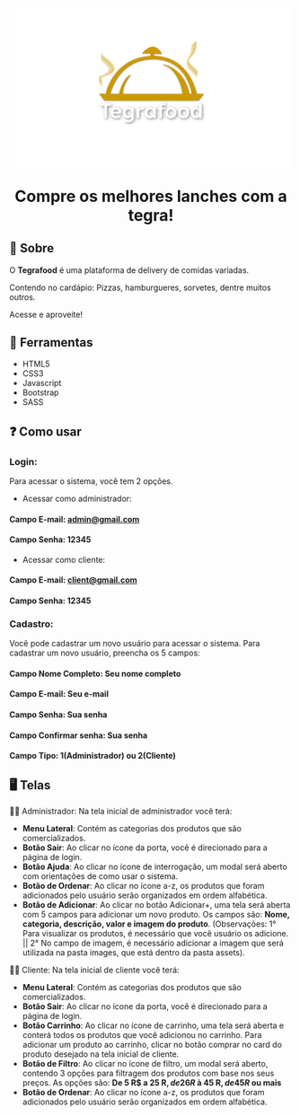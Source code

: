 <h1 align="center">
<img src="./front_end/assets/images/logo.png">
<p>Compre os melhores lanches com a tegra!</p>
</h1>

## 📙 Sobre

O **Tegrafood** é uma plataforma de delivery de comidas variadas.

Contendo no cardápio: Pizzas, hamburgueres, sorvetes, dentre muitos outros.

Acesse e aproveite!

## 🔨 Ferramentas

- HTML5
- CSS3
- Javascript
- Bootstrap
- SASS

## ❓ Como usar

### Login:

Para acessar o sistema, você tem 2 opções.

- Acessar como administrador:

#### Campo E-mail: admin@gmail.com

#### Campo Senha: 12345

- Acessar como cliente:

#### Campo E-mail: client@gmail.com

#### Campo Senha: 12345

### Cadastro:

Você pode cadastrar um novo usuário para acessar o sistema. Para cadastrar um novo usuário, preencha os 5 campos:
#### Campo Nome Completo: Seu nome completo
#### Campo E-mail: Seu e-mail
#### Campo Senha: Sua senha
#### Campo Confirmar senha: Sua senha
#### Campo Tipo: 1(Administrador) ou 2(Cliente)

## 🖥️ Telas

🧑📖 Administrador:
Na tela inicial de administrador você terá:

- **Menu Lateral**: Contém as categorias dos produtos que são comercializados.
- **Botão Sair**: Ao clicar no ícone da porta, você é direcionado para a página de login.
- **Botão Ajuda**: Ao clicar no ícone de interrogação, um modal será aberto com orientações de como usar o sistema.
- **Botão de Ordenar**: Ao clicar no ícone a-z, os produtos que foram adicionados pelo usuário serão organizados em ordem alfabética.
- **Botão de Adicionar**: Ao clicar no botão Adicionar+, uma tela será aberta com 5 campos para adicionar um novo produto. Os campos são: **Nome, categoria, descrição, valor e imagem do produto**. (Observações: 1° Para visualizar os produtos, é necessário que você usuário os adicione. ||
2° No campo de imagem, é necessário adicionar a imagem que será utilizada na pasta images, que está dentro da pasta assets).

🧑💵 Cliente:
Na tela inicial de cliente você terá:

- **Menu Lateral**: Contém as categorias dos produtos que são comercializados.
- **Botão Sair**: Ao clicar no ícone da porta, você é direcionado para a página de login.
- **Botão Carrinho**: Ao clicar no ícone de carrinho, uma tela será aberta e conterá todos os produtos que você adicionou no carrinho.
  Para adicionar um produto ao carrinho, clicar no botão comprar no card do produto desejado na tela inicial de cliente.
- **Botão de Filtro**: Ao clicar no ícone de filtro, um modal será aberto, contendo 3 opções para filtragem dos produtos com base nos seus preços. As opções são: **De 5 R$ a 25 R$, de 26 R$ à 45 R$, de 45 R$ ou mais**
- **Botão de Ordenar**: Ao clicar no ícone a-z, os produtos que foram adicionados pelo usuário serão organizados em ordem alfabética.
